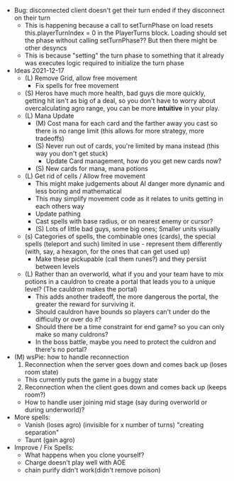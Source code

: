 - Bug: disconnected client doesn't get their turn ended if they disconnect on their turn
  - This is happening because a call to setTurnPhase on load resets this.playerTurnIndex = 0 in the PlayerTurns block.  Loading should set the phase without calling setTurnPhase?? But then there might be other desyncs
  - This is because "setting" the turn phase to something that it already was executes logic required to initialize the turn phase
- Ideas 2021-12-17
  - (L) Remove Grid, allow free movement
    - Fix spells for free movement
  - (S) Heros have much more health, bad guys die more quickly, getting hit isn't as big of a deal, so you don't have to worry about overcalculating agro range, you can be more **intuitive** in your play.
  - (L) Mana Update
    - (M) Cost mana for each card and the farther away you cast so there is no range limit (this allows for more strategy, more tradeoffs)
    - (S) Never run out of cards, you're limited by mana instead (this way you don't get stuck)
      - Update Card management, how do you get new cards now?
    - (S) New cards for mana, mana potions
  - (L) Get rid of cells / Allow free movement
    - This might make judgements about AI danger more dynamic and less boring and mathematical
    - This may simplify movement code as it relates to units getting in each others way
    - Update pathing
    - Cast spells with base radius, or on nearest enemy or cursor?
    - (S) Lots of little bad guys, some big ones; Smaller units visually
  - (s) Categories of spells, the combinable ones (cards), the special spells (teleport and such) limited in use - represent them differently (with, say, a hexagon, for the ones that can get used up)
    - Make these pickupable (call them runes?) and they persist between levels
  - (L) Rather than an overworld, what if you and your team have to mix potions in a cauldron to create a portal that leads you to a unique level? (The cauldron makes the portal)
    - This adds another tradeoff, the more dangerous the portal, the greater the reward for surviving it.
    - Should cauldron have bounds so players can't under do the difficulty or over do it?
    - Should there be a time constraint for end game? so you can only make so many culdrons?
    - In the boss battle, maybe you need to protect the culdron and there's no portal?
- (M) wsPie: how to handle reconnection
  1. Reconnection when the server goes down and comes back up (loses room state)
    - This currently puts the game in a buggy state
  2. Reconnection when the client goes down and comes back up (keeps room?)
  - How to handle user joining mid stage (say during overworld or during underworld)?
- More spells:
  - Vanish (loses agro) (invisible for x number of turns) "creating separation"
  - Taunt (gain agro)
- Improve / Fix Spells:
  - What happens when you clone yourself?
  - Charge doesn't play well with AOE
  - chain purify didn't work(didn't remove poison)

